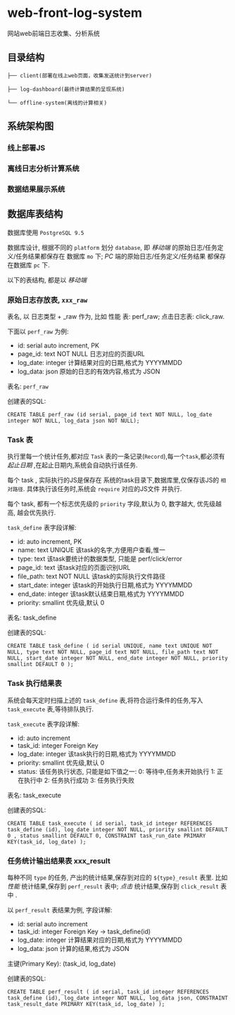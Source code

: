 # web-front-log-system
网站web前端日志收集、分析系统

## 目录结构

```
├── client(部署在线上web页面，收集发送统计到server)

├── log-dashboard(最终计算结果的呈现系统)

└── offline-system(离线的计算相关)
```

## 系统架构图


### 线上部署JS


### 离线日志分析计算系统


### 数据结果展示系统


## 数据库表结构

数据库使用 `PostgreSQL 9.5`

数据库设计, 根据不同的 `platform` 划分 `database`, 即 *移动端* 的原始日志/任务定义/任务结果都保存在 数据库 `mo` 下;
 *PC* 端的原始日志/任务定义/任务结果 都保存在数据库 `pc` 下.
 
以下的表结构, 都是以 *移动端* 
 

### 原始日志存放表, `xxx_raw` 

表名, 以 日志类型 + _raw 作为, 比如 性能 表: perf_raw; 点击日志表: click_raw.

下面以 `perf_raw` 为例:

* id: serial auto increment, PK
* page_id: text NOT NULL 日志对应的页面URL
* log_date: integer 计算结果对应的日期,格式为 YYYYMMDD
* log_data: json 原始的日志的有效内容,格式为 JSON

表名: `perf_raw`

创建表的SQL:

```
CREATE TABLE perf_raw (id serial, page_id text NOT NULL, log_date integer NOT NULL, log_data json NOT NULL); 
```


### Task 表

执行里每一个统计任务,都对应 `Task` 表的一条记录(`Record`),每一个`task`,都必须有 *起止日期* ,在起止日期内,系统会自动执行该任务.

每个 task , 实际执行的JS是保存在 系统的task目录下,数据库里,仅保存该JS的 `相对路径`. 具体执行该任务时,系统会 `require` 对应的JS文件
并执行.

每个 task, 都有一个标志优先级的 `priority` 字段,默认为 0, 数字越大, 优先级越高, 越会优先执行.

`task_define` 表字段详解:

* id: auto increment, PK
* name: text UNIQUE 该task的名字,方便用户查看,惟一
* type: text 该task要统计的数据类型, 只能是  perf/click/error
* page_id: text 该task对应的页面识别URL
* file_path: text NOT NULL 该task的实际执行文件路径
* start_date: integer 该task的开始执行日期,格式为 YYYYMMDD
* end_date: integer 该task默认结束日期,格式为 YYYYMMDD
* priority: smallint 优先级,默认 0


表名: task_define

创建表的SQL: 

```
CREATE TABLE task_define ( id serial UNIQUE, name text UNIQUE NOT NULL, type text NOT NULL, page_id text NOT NULL, file_path text NOT NULL, start_date integer NOT NULL, end_date integer NOT NULL, priority smallint DEFAULT 0 );
```


### Task 执行结果表

系统会每天定时扫描上述的 `task_define` 表,将符合运行条件的任务,写入 `task_execute` 表,等待排队执行.

`task_execute` 表字段详解:

* id: auto increment
* task_id: integer Foreign Key
* log_date: integer 该task执行的日期,格式为 YYYYMMDD
* priority: smallint 优先级,默认 0
* status: 该任务执行状态, 只能是如下值之一:
    0: 等待中,任务未开始执行
    1: 正在执行中
    2: 任务执行成功
    3: 任务执行失败


表名: task_execute

创建表的SQL: 

```
CREATE TABLE task_execute ( id serial, task_id integer REFERENCES task_define (id), log_date integer NOT NULL, priority smallint DEFAULT 0 , status smallint DEFAULT 0, CONSTRAINT task_run_date PRIMARY KEY(task_id, log_date) );
```

### 任务统计输出结果表 xxx_result

每种不同 `type` 的任务, 产出的统计结果,保存到对应的 `${type}_result` 表里. 比如 *性能* 统计结果,保存到 `perf_result` 表中;
 *点击* 统计结果,保存到 `click_result` 表中 .
 
 以 `perf_result` 表结果为例, 字段详解:
 
 * id: serial auto increment
 * task_id: integer Foreign Key -> task_define(id)
 * log_date: integer 计算结果对应的日期,格式为 YYYYMMDD
 * log_data: json 计算的结果,格式为 JSON
 
 主键(Primary Key): (task_id, log_date) 
 
 创建表的SQL:
 
 ```
 CREATE TABLE perf_result ( id serial, task_id integer REFERENCES task_define (id), log_date integer NOT NULL, log_data json, CONSTRAINT task_result_date PRIMARY KEY(task_id, log_date) );
 ```



